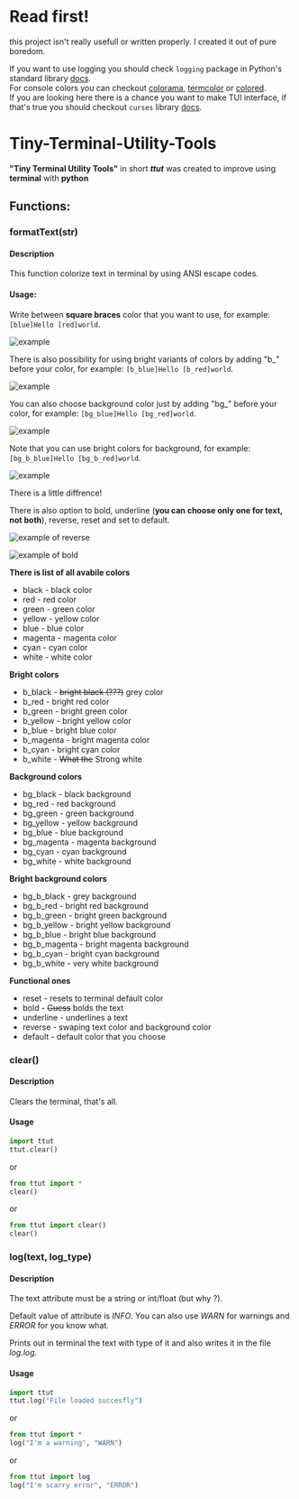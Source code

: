 # Read first!  
this project isn't really usefull or written properly. I created it out of pure boredom.  

If you want to use logging you should check `logging` package in Python's standard library [docs](https://docs.python.org/3/library/logging.html).  
For console colors you can checkout [colorama](https://github.com/tartley/colorama), [termcolor](https://github.com/termcolor/termcolor) or [colored](https://gitlab.com/dslackw/colored).  
If you are looking here there is a chance you want to make TUI interface, if that's true you should checkout `curses` library [docs](https://docs.python.org/3/library/curses.html).  

# Tiny-Terminal-Utility-Tools
**"Tiny Terminal Utility Tools"** in short ***ttut*** was created to improve using **terminal** with **python**
## Functions:
### formatText(str)
  
  #### Description
  
  This function colorize text in terminal by using ANSI escape codes.
  
  #### Usage:
  
  Write between **square braces** color that you want to use, for example: ```[blue]Hello [red]world```.

  ![example](examples/example1.png)
  
  There is also possibility for using bright variants of colors by adding "b_" before your color, for example: ```[b_blue]Hello [b_red]world```.

  ![example](examples/example2.png)
  
  You can also choose background color just by adding "bg_" before your color, for example: ```[bg_blue]Hello [bg_red]world```.

  ![example](examples/example3.png)
  
  Note that you can use bright colors for background, for example: ```[bg_b_blue]Hello [bg_b_red]world```.

  ![example](examples/example4.png)

  There is a little diffrence!

  There is also option to bold, underline (**you can choose only one for text, not both**), reverse, reset and set to default.

  ![example of reverse](examples/example5.png)

  ![example of bold](examples/example6.png)


  **There is list of all avabile colors**
  - black - black color
  - red - red color
  - green - green color
  - yellow - yellow color
  - blue - blue color
  - magenta - magenta color
  - cyan - cyan color
  - white - white color
  
  **Bright colors**
  - b_black - ~~bright black (???)~~ grey color
  - b_red - bright red color
  - b_green - bright green color
  - b_yellow - bright yellow color
  - b_blue - bright blue color
  - b_magenta - bright magenta color
  - b_cyan - bright cyan color
  - b_white - ~~What the~~ Strong white
  
  **Background colors**
  - bg_black - black background
  - bg_red - red background
  - bg_green - green background
  - bg_yellow - yellow background
  - bg_blue - blue background
  - bg_magenta - magenta background
  - bg_cyan - cyan background
  - bg_white - white background
  
  **Bright background colors**
  - bg_b_black - grey background
  - bg_b_red - bright red background
  - bg_b_green - bright green background
  - bg_b_yellow - bright yellow background
  - bg_b_blue - bright blue background
  - bg_b_magenta - bright magenta background
  - bg_b_cyan - bright cyan background
  - bg_b_white - very white background
  
  **Functional ones**
  - reset - resets to terminal default color
  - bold - ~~Guess~~ bolds the text
  - underline - underlines a text
  - reverse - swaping text color and background color
  - default - default color that you choose
  
### clear()

  #### Description

  Clears the terminal, that's all.

  #### Usage

  ```python
  import ttut
  ttut.clear()
  ```

  or

  ```python
  from ttut import *
  clear()
  ```
  or

  ```python
  from ttut import clear()
  clear()
  ```

### log(text, log_type)

  #### Description

  The text attribute must be a string or int/float (but why ?).

  Default value of attribute is *INFO*. You can also use *WARN* for warnings and *ERROR* for you know what.

  Prints out in terminal the text with type of it and also writes it in the file *log.log*.

  #### Usage

  ```python
  import ttut
  ttut.log("File loaded succesfly")
  ```

  or 

  ```python
  from ttut import *
  log("I'm a warning", "WARN")
  ```

  or

  ```python
  from ttut import log
  log("I'm scarry error", "ERROR")
  ```
